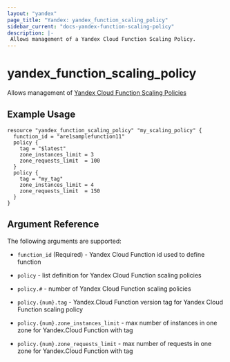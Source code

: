 ```yaml
---
layout: "yandex"
page_title: "Yandex: yandex_function_scaling_policy"
sidebar_current: "docs-yandex-function-scaling-policy"
description: |-
 Allows management of a Yandex Cloud Function Scaling Policy.
---
```


# yandex\_function\_scaling\_policy

Allows management of [Yandex Cloud Function Scaling Policies](https://cloud.yandex.com/docs/functions/)

## Example Usage

```hcl
resource "yandex_function_scaling_policy" "my_scaling_policy" {
  function_id = "are1samplefunction11"
  policy {
    tag = "$latest"
    zone_instances_limit = 3
    zone_requests_limit  = 100
  }
  policy {
    tag = "my_tag"
    zone_instances_limit = 4
    zone_requests_limit  = 150
  }
}
```

## Argument Reference

The following arguments are supported:

* `function_id` (Required) - Yandex Cloud Function id used to define function

* `policy` - list definition for Yandex Cloud Function scaling policies
* `policy.#` - number of Yandex Cloud Function scaling policies
* `policy.{num}.tag` - Yandex.Cloud Function version tag for Yandex Cloud Function scaling policy
* `policy.{num}.zone_instances_limit` - max number of instances in one zone for Yandex.Cloud Function with tag
* `policy.{num}.zone_requests_limit` - max number of requests in one zone for Yandex.Cloud Function with tag
